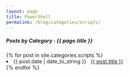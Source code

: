 ```yaml
---
layout: page
title: PowerShell
permalink: /blog/categories/scripts/
---
```


<h5> Posts by Category : {{ page.title }} </h5>

<div class="card">
{% for post in site.categories.scripts %}
 <li class="category-posts"><span>{{ post.date | date_to_string }}</span> &nbsp; <a href="{{ post.url }}">{{ post.title }}</a></li>
{% endfor %}
</div>
